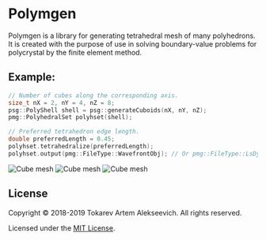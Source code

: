# Polymgen
Polymgen is a library for generating tetrahedral mesh of many polyhedrons. 
It is created with the purpose of use in solving boundary-value problems for polycrystal by the finite element method.
## Example:
```c++
// Number of cubes along the corresponding axis.
size_t nX = 2, nY = 4, nZ = 8;
psg::PolyShell shell = psg::generateCuboids(nX, nY, nZ);
pmg::PolyhedralSet polyhset(shell);

// Preferred tetrahedron edge length.
double preferredLength = 0.45;
polyhset.tetrahedralize(preferredLength);
polyhset.output(pmg::FileType::WavefrontObj); // Or pmg::FileType::LsDynaKeyword
```
![Cube mesh](https://github.com/Tokarevart/polymgen/blob/master/images/polymesh_3.png)
![Cube mesh](https://github.com/Tokarevart/polymgen/blob/master/images/polymesh_2.png)
![Cube mesh](https://github.com/Tokarevart/polymgen/blob/master/images/polymesh_1.png)
## License
Copyright © 2018-2019 Tokarev Artem Alekseevich. All rights reserved.

Licensed under the [MIT License](/LICENSE).
